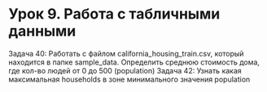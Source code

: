 # Урок 9. Работа с табличными данными
Задача 40: Работать с файлом california_housing_train.csv, который находится в папке sample_data. Определить среднюю стоимость дома, где кол-во людей от 0 до 500 (population)
Задача 42: Узнать какая максимальная households в зоне минимального значения population
